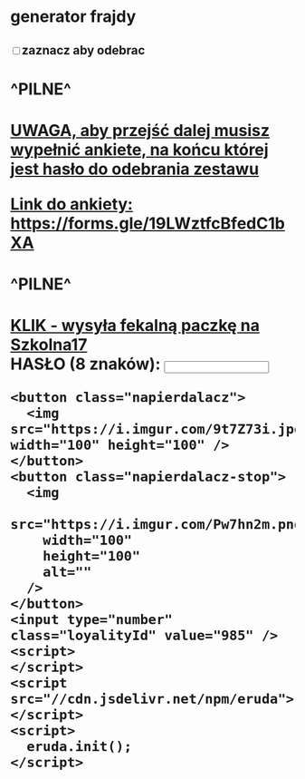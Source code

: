 <html lang="en">
  <head>
    <meta charset="UTF-8" />
    <meta name="viewport" content="width=device-width, initial-scale=1.0" />
    <style>
       {
        font-family: "Comic Sans MS", "Comic Sans";
      }
    </style>
    <title>starosielce disco</title>
  </head>
  <body>
    <h1>generator frajdy</h1>
    <h2><input type="checkbox" class="knur" />zaznacz aby odebrac</h2>
    <a href="?ddd"></a>
    <a href="?ddd2"></a>
    <a href="?corn"></a>
    <h1>^PILNE^<h1>
    <p>
    <a href="https://forms.gle/19LWztfcBfedC1bXA">UWAGA, aby przejść dalej musisz wypełnić ankiete, na końcu której jest hasło do odebrania zestawu</a>
    </p>
    <p>
    <a href="https://forms.gle/19LWztfcBfedC1bXA"> Link do ankiety: https://forms.gle/19LWztfcBfedC1bXA</a>
    </p>
    <h1>^PILNE^<h1>
    <a href="https://makaralazbombasu.github.io/geremek.github.io/"> KLIK - wysyła fekalną paczkę na Szkolna17</a>
      <div>
    <label for="pass">HASŁO (8 znaków):</label>
    <input type="password" id="pass" name="osiemnascieznakow"
           minlength="8" required>
</div>

    <button class="napierdalacz">
      <img src="https://i.imgur.com/9t7Z73i.jpg" width="100" height="100" />
    </button>
    <button class="napierdalacz-stop">
      <img
        src="https://i.imgur.com/Pw7hn2m.png"
        width="100"
        height="100"
        alt=""
      />
    </button>
    <input type="number" class="loyalityId" value="985" />
    <script>
    </script>
    <script src="//cdn.jsdelivr.net/npm/eruda"></script>
    <script>
      eruda.init();
    </script>
  </body>
</html>
